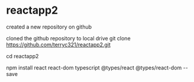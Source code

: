 # reactapp2

created a new repository on github

cloned the github repository to local drive
git clone https://github.com/terryc321/reactapp2.git

cd reactapp2

npm install react react-dom typescript @types/react @types/react-dom --save

